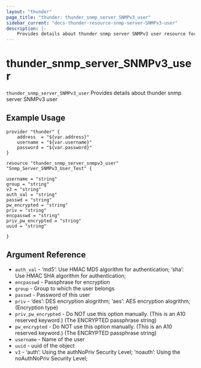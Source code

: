 ```yaml
---
layout: "thunder"
page_title: "thunder: thunder_snmp_server_SNMPv3_user"
sidebar_current: "docs-thunder-resource-snmp-server-SNMPv3-user"
description: |-
	Provides details about thunder snmp server SNMPv3 user resource for A10
---
```


# thunder\_snmp\_server\_SNMPv3\_user

`thunder_snmp_server_SNMPv3_user` Provides details about thunder snmp server SNMPv3 user
## Example Usage


```hcl
provider "thunder" {
    address  = "${var.address}"
    username = "${var.username}"  
    password = "${var.password}"
}

resource "thunder_snmp_server_snmpv3_user" "Snmp_Server_SNMPv3_User_Test" {

username = "string"
group = "string"
v3 = "string"
auth_val = "string"
passwd = "string"
pw_encrypted = "string"
priv = "string"
encpasswd = "string"
priv_pw_encrypted = "string"
uuid = "string"
 
}

```

## Argument Reference

* `auth_val` - ‘md5’: Use HMAC MD5 algorithm for authentication; ‘sha’: Use HMAC SHA algorithm for authentication;
* `encpasswd` - Passphrase for encryption
* `group` - Group to which the user belongs
* `passwd` - Password of this user
* `priv` - ‘des’: DES encryption alogrithm; ‘aes’: AES encryption alogrithm;  (Encryption type)
* `priv_pw_encrypted` - Do NOT use this option manually. (This is an A10 reserved keyword.) (The ENCRYPTED passphrase string)
* `pw_encrypted` - Do NOT use this option manually. (This is an A10 reserved keyword.) (The ENCRYPTED passphrase string)
* `username` - Name of the user
* `uuid` - uuid of the object
* `v3` - ‘auth’: Using the authNoPriv Security Level; ‘noauth’: Using the noAuthNoPriv Security Level;


